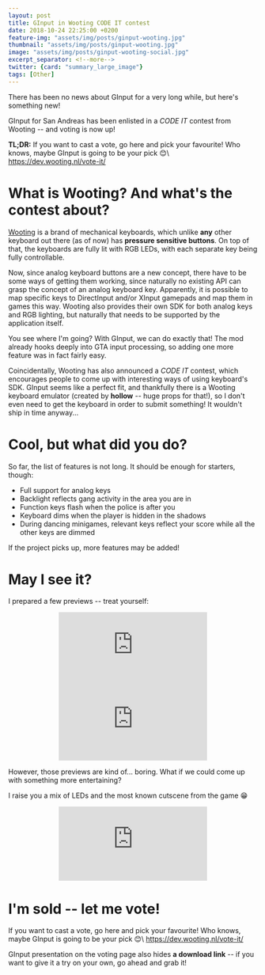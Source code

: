 ```yaml
---
layout: post
title: GInput in Wooting CODE IT contest
date: 2018-10-24 22:25:00 +0200
feature-img: "assets/img/posts/ginput-wooting.jpg"
thumbnail: "assets/img/posts/ginput-wooting.jpg"
image: "assets/img/posts/ginput-wooting-social.jpg"
excerpt_separator: <!--more-->
twitter: {card: "summary_large_image"}
tags: [Other]
---
```

There has been no news about GInput for a very long while, but here's something new!
<!--more-->
GInput for San Andreas has been enlisted in a _CODE IT_ contest from Wooting -- and voting is now up!

**TL;DR:** If you want to cast a vote, go here and pick your favourite! Who knows, maybe GInput is going to be your pick 😊\\
<https://dev.wooting.nl/vote-it/>

What is Wooting? And what's the contest about?
==============================================

[Wooting](https://www.wooting.nl/) is a brand of mechanical keyboards, which unlike **any** other keyboard out there (as of now) has **pressure sensitive buttons**.
On top of that, the keyboards are fully lit with RGB LEDs, with each separate key being fully controllable.

Now, since analog keyboard buttons are a new concept, there have to be some ways of getting them working,
since naturally no existing API can grasp the concept of an analog keyboard key.
Apparently, it is possible to map specific keys to DirectInput and/or XInput gamepads and map them in games this way.
Wooting also provides their own SDK for both analog keys and RGB lighting, but naturally that needs to be supported by the application itself.

You see where I'm going? With GInput, we can do exactly that! The mod already hooks deeply into GTA input processing,
so adding one more feature was in fact fairly easy.

Coincidentally, Wooting has also announced a _CODE IT_ contest,
which encourages people to come up with interesting ways of using keyboard's SDK.
GInput seems like a perfect fit, and thankfully there is a Wooting keyboard emulator (created by **hollow** -- huge props for that!),
so I don't even need to get the keyboard in order to submit something! It wouldn't ship in time anyway...

Cool, but what did you do?
==========================

So far, the list of features is not long. It should be enough for starters, though:
* Full support for analog keys
* Backlight reflects gang activity in the area you are in
* Function keys flash when the police is after you
* Keyboard dims when the player is hidden in the shadows
* During dancing minigames, relevant keys reflect your score while all the other keys are dimmed

If the project picks up, more features may be added!

May I see it?
=============

I prepared a few previews -- treat yourself:
<div align="center" class="video-container">
<iframe src="https://www.youtube.com/embed/wBR2WAtnnJc" frameborder="0" allowfullscreen></iframe>
</div>
<div align="center" class="video-container">
<iframe src="https://www.youtube.com/embed/2rDSIAGcIIk" frameborder="0" allowfullscreen></iframe>
</div>

However, those previews are kind of... boring. What if we could come up with something more entertaining?

I raise you a mix of LEDs and the most known cutscene from the game 😁
<div align="center" class="video-container">
<iframe src="https://www.youtube.com/embed/080RA4-Mccc" frameborder="0" allowfullscreen></iframe>
</div>

I'm sold -- let me vote!
========================

If you want to cast a vote, go here and pick your favourite! Who knows, maybe GInput is going to be your pick 😊\\
<https://dev.wooting.nl/vote-it/>

GInput presentation on the voting page also hides **a download link** -- if you want to give it a try on your own,
go ahead and grab it!